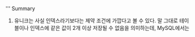 

'''
Summary

1) 유니크는 사실 인덱스라기보다는 제약 조건에 가깝다고
   볼 수 있다. 말 그대로 테이블이나 인덱스에 같은 값이 2개 이상 저장될 수 없음을
   의미하는데, MySQL에서는 
